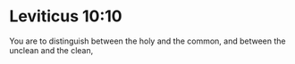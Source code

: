 # Leviticus 10:10

You are to distinguish between the holy and the common, and between the unclean and the clean,
